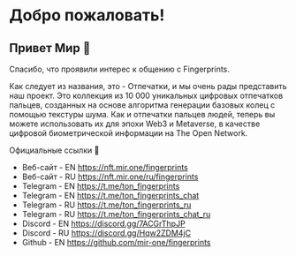 # Добро пожаловать!

## Привет Мир 👋
Спасибо, что проявили интерес к общению с Fingerprints.

Как следует из названия, это - Отпечатки, и мы очень рады представить наш проект. Это коллекция из 10 000 уникальных цифровых отпечатков пальцев, созданных на основе алгоритма генерации базовых колец с помощью текстуры шума. Как и отпечатки пальцев людей, теперь вы можете использовать их для эпохи Web3 и Metaverse, в качестве цифровой биометрической информации на The Open Network.

Официальные ссылки 🔗
* Веб-сайт - EN https://nft.mir.one/fingerprints
* Веб-сайт - RU https://nft.mir.one/ru/fingerprints
* Telegram - EN https://t.me/ton_fingerprints
* Telegram - EN https://t.me/ton_fingerprints_chat
* Telegram - RU https://t.me/ton_fingerprints_ru
* Telegram - RU https://t.me/ton_fingerprints_chat_ru
* Discord - EN https://discord.gg/7ACGrThpJP
* Discord - RU https://discord.gg/Hqw2ZDM4jC
* Github - EN https://github.com/mir-one/fingerprints